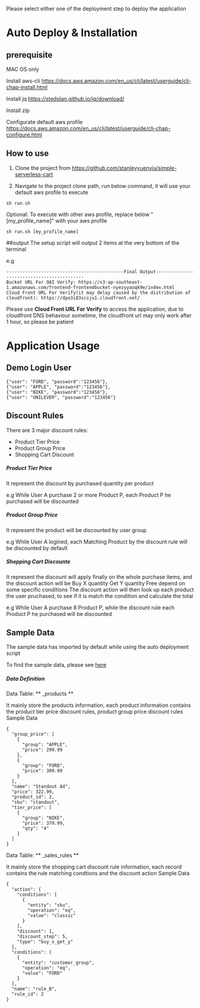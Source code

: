 Please select either one of the deployment step to deploy the application

# Auto Deploy & Installation

## prerequisite

MAC OS only

Install aws-cli 
https://docs.aws.amazon.com/en_us/cli/latest/userguide/cli-chap-install.html

Install jq
https://stedolan.github.io/jq/download/

Install zip

Configurate default aws profile
https://docs.aws.amazon.com/en_us/cli/latest/userguide/cli-chap-configure.html

## How to use
1. Clone the project from https://github.com/stanleyyuenyiu/simple-serverless-cart

2. Navigate to the project clone path, run below command, it will use your default aws profile to execute
```
sh run.sh
```
Optional: 
To execute with other aws profile, replace below "[my_profile_name]" with your aws profile
```
sh run.sh [my_profile_name]
```
##output
The setup script will output 2 items at the very bottom of the terminal

e.g
```
--------------------------------------------Final Output-------------------------------------------
Bucket URL For OAI Verify: https://s3-ap-southeast-1.amazonaws.com/frontend-frontendbucket-nyezyyaoqk9e/index.html
Cloud Front URL For Verify(it may delay caused by the distribution of cloudfront): https://dpo3i83scsju1.cloudfront.net/
```

Please use **Cloud Front URL For Verify** to access the application, due to cloudfront DNS behaviour sometime, the cloudfront url may only work after 1 hour, so please be patient 

# Application Usage

## Demo Login User
```
{"user": "FORD", "password":"123456"},
{"user": "APPLE", "password":"123456"},
{"user": "NIKE", "password":"123456"},
{"user": "UNILEVER", "password":"123456"}
```

## Discount Rules

There are 3 major discount rules:

- Product Tier Price
- Product Group Price
- Shopping Cart Discount

##### Product Tier Price
It represent the discount by purchased quantity per product

e.g While User A purchase 2 or more Product P, each Product P he purchased will be discounted

##### Product Group Price
It represent the product will be discounted by user group

e.g While User A logined, each Matching Product by the discount rule will be discounted by default

##### Shopping Cart Discounte
It represent the discount will apply finally on the whole purchase items, and the discount action will be Buy X quantity Get Y quantity Free depend on some specific conditions 
The discount action will then look up each product the user pruchased, to see if it is match the condition and calculate the total 

e.g While User A purchase 8 Product P, while the  discount rule each Product P he purchased will be discounted


## Sample Data

The sample data has imported by default while using the auto deployment script

To find the sample data, please see [here](https://github.com/stanleyyuenyiu/simple-serverless-cart/tree/master/data)

##### Data Definition 

Data Table: ** _products **

It mainly store the products information, each product information contains the product tier price discount rules, product group price discount rules
Sample Data
```
{
  "group_price": [
    {
      "group": "APPLE",
      "price": 299.99
    },
    {
      "group": "FORD",
      "price": 309.99
    }
  ],
  "name": "Standout Ad",
  "price": 322.99,
  "product_id": 2,
  "sku": "standout",
  "tier_price": [
    {
      "group": "NIKE",
      "price": 379.99,
      "qty": "4"
    }
  ]
}
```


Data Table: ** _sales_rules **

It mainly store the shopping cart discount rule information, each record contains the rule matching condtions and the discount action
Sample Data
```
{
  "action": {
    "conditions": [
      {
        "entity": "sku",
        "operation": "eq",
        "value": "classic"
      }
    ],
    "discount": 1,
    "discount_step": 5,
    "type": "buy_x_get_y"
  },
  "conditions": [
    {
      "entity": "customer_group",
      "operation": "eq",
      "value": "FORD"
    }
  ],
  "name": "rule_B",
  "rule_id": 2
}
```








